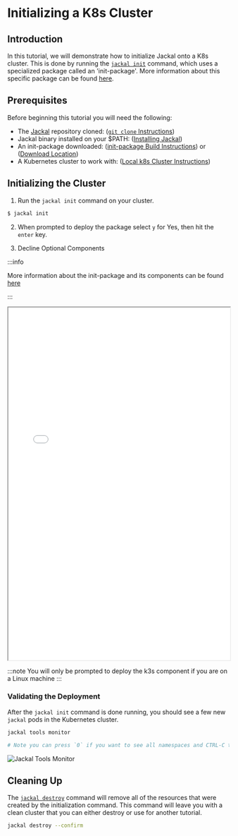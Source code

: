 # Initializing a K8s Cluster

## Introduction

In this tutorial, we will demonstrate how to initialize Jackal onto a K8s cluster. This is done by running the [`jackal init`](../2-the-jackal-cli/100-cli-commands/jackal_init.md) command, which uses a specialized package called an 'init-package'. More information about this specific package can be found [here](../3-create-a-jackal-package/3-jackal-init-package.md).

## Prerequisites

Before beginning this tutorial you will need the following:

- The [Jackal](https://github.com/Racer159/jackal) repository cloned: ([`git clone` Instructions](https://docs.github.com/en/repositories/creating-and-managing-repositories/cloning-a-repository))
- Jackal binary installed on your $PATH: ([Installing Jackal](../1-getting-started/index.md#installing-jackal))
- An init-package downloaded: ([init-package Build Instructions](./0-creating-a-jackal-package.md)) or ([Download Location](https://github.com/Racer159/jackal/releases))
- A Kubernetes cluster to work with: ([Local k8s Cluster Instructions](./#setting-up-a-local-kubernetes-cluster))

## Initializing the Cluster

1. Run the `jackal init` command on your cluster.

```sh
$ jackal init
```

2. When prompted to deploy the package select `y` for Yes, then hit the `enter` key. <br/>

3. Decline Optional Components

:::info

More information about the init-package and its components can be found [here](../3-create-a-jackal-package/3-jackal-init-package.md)

:::

<iframe src="/docs/tutorials/jackal_init.html" height="800px" width="100%"></iframe>

:::note
You will only be prompted to deploy the k3s component if you are on a Linux machine
:::

### Validating the Deployment
After the `jackal init` command is done running, you should see a few new `jackal` pods in the Kubernetes cluster.

```bash
jackal tools monitor

# Note you can press `0` if you want to see all namespaces and CTRL-C to exit
```
![Jackal Tools Monitor](../.images/tutorials/jackal_tools_monitor.png)

## Cleaning Up

The [`jackal destroy`](../2-the-jackal-cli/100-cli-commands/jackal_destroy.md) command will remove all of the resources that were created by the initialization command. This command will leave you with a clean cluster that you can either destroy or use for another tutorial.

```sh
jackal destroy --confirm
```
